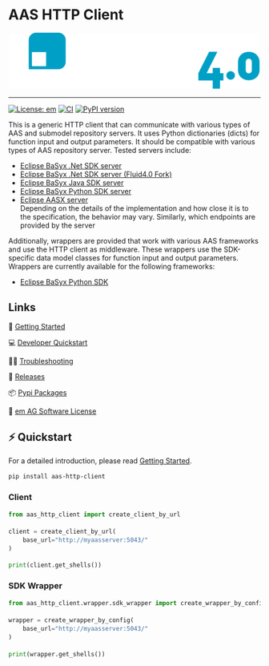 <!-- TODO: Go through the readme and enter the information here -->

# AAS HTTP Client

<div align="center">
<!-- change this to your projects logo if you have on.
  If you don't have one it might be worth trying chatgpt dall-e to create one for you...
 -->
<img src="docs/assets/fluid_logo.svg" alt="aas_http_client" width=500 />
</div>

---

[![License: em](https://img.shields.io/badge/license-emSL-%23f8a602?label=License&labelColor=%23992b2e)](LICENSE)
[![CI](https://github.com/fluid40/aas-http-client/actions/workflows/CI.yml/badge.svg?branch=main&cache-bust=1)](https://github.com/fluid40/aas-http-client/actions)
[![PyPI version](https://img.shields.io/pypi/v/aas-http-client.svg)](https://pypi.org/project/aas-http-client/)

This is a generic HTTP client that can communicate with various types of AAS and submodel repository servers. It uses Python dictionaries (dicts) for function input and output parameters.
It should be compatible with various types of AAS repository server. Tested servers include:
- [Eclipse BaSyx .Net SDK server](https://github.com/eclipse-basyx/basyx-dotnet)
- [Eclipse BaSyx .Net SDK server (Fluid4.0 Fork)](https://github.com/fluid40/basyx-dotnet)
- [Eclipse BaSyx Java SDK server](https://github.com/eclipse-basyx/basyx-java-sdk)
- [Eclipse BaSyx Python SDK server](https://github.com/eclipse-basyx/basyx-python-sdk)
- [Eclipse AASX server](https://github.com/eclipse-aaspe)  
Depending on the details of the implementation and how close it is to the specification, the behavior may vary. Similarly, which endpoints are provided by the server

Additionally, wrappers are provided that work with various AAS frameworks and use the HTTP client as middleware. These wrappers use the SDK-specific data model classes for function input and output parameters.
Wrappers are currently available for the following frameworks:
- [Eclipse BaSyx Python SDK](https://github.com/eclipse-basyx/basyx-python-sdk)

## Links

🚀 [Getting Started](docs/getting_started.md)

💻 [Developer Quickstart](docs/dev_guide.md)

👨‍⚕️ [Troubleshooting](docs/troubleshooting.md)

🤖 [Releases](http://github.com/fluid40/aas-http-client/releases)

📦 [Pypi Packages](https://pypi.org/project/aas-http-client/)

📜 [em AG Software License](LICENSE)

## ⚡ Quickstart

For a detailed introduction, please read [Getting Started](docs/getting_started.md).

```bash
pip install aas-http-client
````

### Client

```python
from aas_http_client import create_client_by_url

client = create_client_by_url(
    base_url="http://myaasserver:5043/"
)

print(client.get_shells())
```

### SDK Wrapper

```python
from aas_http_client.wrapper.sdk_wrapper import create_wrapper_by_config

wrapper = create_wrapper_by_config(
    base_url="http://myaasserver:5043/"
)

print(wrapper.get_shells())
```